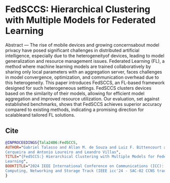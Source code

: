 # FedSCCS: Hierarchical Clustering with Multiple Models for Federated Learning

Abstract — The rise of mobile devices and growing concernsabout model privacy have posed significant challenges in distributed artificial intelligence, especially due to the heterogeneityof devices, leading to model generalization and resource management issues. Federated Learning (FL), a method where machine learning models are trained collaboratively by sharing only local parameters with an aggregation server, faces challenges in model convergence, optimization, and communication overhead due to this heterogeneity. This paper introduces FedSCCS, an FL-based framework designed for such heterogeneous settings. FedSCCS clusters devices based on the similarity of their models, allowing for efficient model aggregation and improved resource utilization. Our evaluation, set against established benchmarks, shows that FedSCCS achieves superior accuracy compared to existing methods, indicating a promising direction for scalableand tailored FL solutions.

## Cite
```bibtex
@INPROCEEDINGS{Tala2406:FedSCCS,
AUTHOR="Gabriel Talasso and Allan M. de Souza and Luiz F. Bittencourt and Eduardo
Cerqueira and Antonio Loureiro and Leandro Villas",
TITLE="{FedSCCS:} Hierarchical Clustering with Multiple Models for Federated
Learning",
BOOKTITLE="2024 IEEE International Conference on Communications (ICC): SAC Cloud
Computing, Networking and Storage Track (IEEE icc'24 - SAC-02 CCNS track)"
}
```
